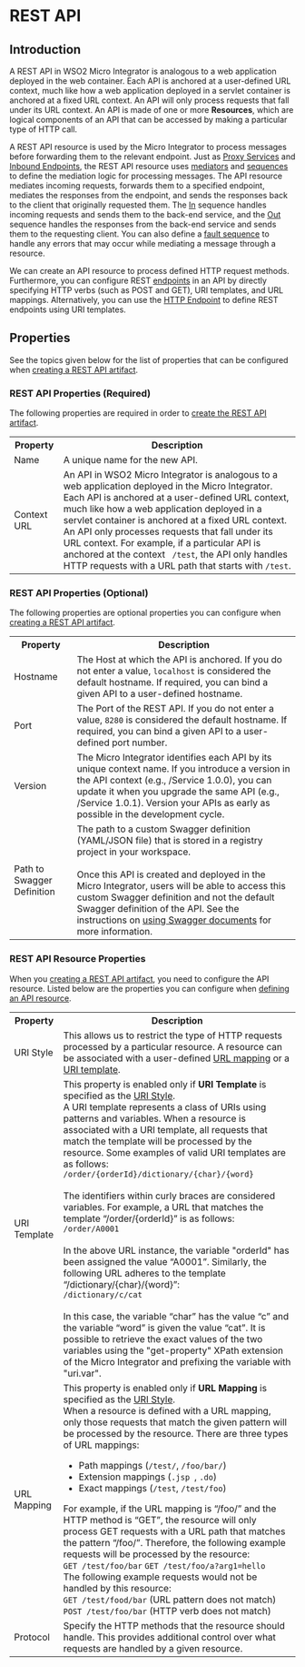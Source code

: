 # REST API
## Introduction

A REST API in WSO2 Micro Integrator is analogous to a web application deployed in the web container. Each API is anchored at a user-defined URL context, much like how a web application deployed in a servlet container is anchored at a fixed URL context. An API will only process requests that fall under its URL context. An API is made of one or more **Resources**, which are logical components of an API that can be accessed by making a particular type of HTTP call. 

A REST API resource is used by the Micro Integrator to process messages before forwarding them to the relevant endpoint. Just as [Proxy Services]({{base_path}}/reference/synapse-properties/proxy-service-properties) and [Inbound Endpoints]({{base_path}}/reference/synapse-properties/inbound-endpoints/about-inbound-endpoints), the REST API resource uses [mediators]({{base_path}}/reference/mediators/about-mediators) and [sequences]({{base_path}}/reference/synapse-properties/sequence-properties) to define the mediation logic for processing messages. The API resource mediates incoming requests, forwards them to a specified endpoint, mediates the responses from the endpoint, and sends the responses back to the client that originally requested them. The [In]({{base_path}}/reference/synapse-properties/sequence-properties/#inout-sequences) sequence handles incoming requests and sends them to the back-end service, and the [Out]({{base_path}}/reference/synapse-properties/sequence-properties/#inout-sequences) sequence handles the responses from the back-end service and sends them to the requesting client. You can also define a [fault sequence]({{base_path}}/reference/synapse-properties/sequence-properties/#fault-sequences) to handle any errors that may occur while mediating a message through a resource.

We can create an API resource to process defined HTTP request methods. Furthermore, you can configure REST [endpoints]({{base_path}}/reference/synapse-properties/endpoint-properties) in an API by directly specifying HTTP verbs (such as POST and GET), URI templates, and URL mappings. Alternatively, you can use the [HTTP Endpoint]({{base_path}}/reference/synapse-properties/endpoint-properties) to define REST endpoints using URI templates.

## Properties

See the topics given below for the list of properties that can be configured when [creating a REST API artifact]({{base_path}}/integrate/develop/creating-artifacts/creating-an-api/).

### REST API Properties (Required)

The following properties are required in order to [create the REST API artifact]({{base_path}}/integrate/develop/creating-artifacts/creating-an-api/).

<table>
    <tr>
        <th>Property</th>
        <th>Description</th>
    </tr>
    <tr>
         <td>Name</td>
         <td>A unique name for the new API.</td>
      </tr>
      <tr>
         <td>Context URL</td>
         <td>
            An API in WSO2 Micro Integrator is analogous to a web application deployed in the Micro Integrator. Each API is anchored at a user-defined URL context, much like how a web application deployed in a servlet container is anchored at a fixed URL context. An API only processes requests that fall under its URL context. For example, if a particular API is anchored at the context <code> /test</code>, the API only handles HTTP requests with a URL path that starts with <code>/test</code>.
         </td>
      </tr>
</table>

### REST API Properties (Optional)

The following properties are optional properties you can configure when [creating a REST API artifact]({{base_path}}/integrate/develop/creating-artifacts/creating-an-api/).

<table>
    <tr>
        <th>Property</th>
        <th>Description</th>
    </tr>
      <tr>
         <td>Hostname</td>
         <td>The Host at which the API is anchored. If you do not enter a value, <code>localhost</code> is considered the default hostname. If required, you can bind a given API to a user-defined hostname.</td>
      </tr>
      <tr>
         <td>Port</td>
         <td>The Port of the REST API. If you do not enter a value, <code>8280</code> is considered the default hostname. If required, you can bind a given API to a user-defined port number.</td>
      </tr>
      <tr>
         <td>Version</td>
         <td>The Micro Integrator identifies each API by its unique context name. If you introduce a version in the API context (e.g., /Service 1.0.0), you can update it when you upgrade the same API (e.g., /Service 1.0.1). Version your APIs as early as possible in the development cycle.</td>
      </tr>
      <tr>
          <td>
              Path to Swagger Definition
          </td>
          <td>
              The path to a custom Swagger definition (YAML/JSON file) that is stored in a registry project in your workspace.</br></br>
              Once this API is created and deployed in the Micro Integrator, users will be able to access this custom Swagger definition and not the default Swagger definition of the API. See the instructions on <a href="{{base_path}}/integrate/develop/advanced-development/using-swagger-for-apis">using Swagger documents</a> for more information.
          </td>
      </tr>
</table>

### REST API Resource Properties

When you [creating a REST API artifact]({{base_path}}/integrate/develop/creating-artifacts/creating-an-api/), you need to configure the API resource. Listed below are the properties you can configure when [defining an API resource]({{base_path}}/integrate/develop/creating-artifacts/creating-an-api/#step-3-update-api-resource-properties).

<table>
    <tr>
        <th>Property</th>
        <th>Description</th>
    </tr>
    <tr>
        <td id="uri-style">URI Style</td>
        <td>
            This allows us to restrict the type of HTTP requests processed by a particular resource. A resource can be associated with a user-defined <a href="#url-mapping">URL mapping</a> or a <a href="#uri-template">URI template</a>.
        </td>
    </tr>
    <tr>
        <td id="url-mapping">URI Template</td>
        <td>
            This property is enabled only if <b>URI Template</b> is specified as the <a href="#uri-style">URI Style</a>.</br>
            A URI template represents a class of URIs using patterns and variables. When a resource is associated with a URI template, all requests that match the template will be processed by the resource. Some examples of valid URI templates are as follows:</br>
            <code>/order/{orderId}/dictionary/{char}/{word}</code></br></br>
            The identifiers within curly braces are considered variables. For example, a URL that matches the template “/order/{orderId}” is as follows:</br>
            <code>/order/A0001</code></br></br>
            In the above URL instance, the variable "orderId" has been assigned the value “A0001”. Similarly, the following URL adheres to the template “/dictionary/{char}/{word}”:</br>
            <code>/dictionary/c/cat</code></br></br>
            In this case, the variable “char” has the value “c” and the variable “word” is given the value “cat”.
            It is possible to retrieve the exact values of the two variables using the "get-property" XPath extension of the Micro Integrator and prefixing the variable with "uri.var".
        </td>
    </tr>
    <tr>
        <td id="uri-template">URL Mapping</td>
        <td>
            This property is enabled only if <b>URL Mapping</b> is specified as the <a href="#uri-style">URI Style</a>.</br>
            When a resource is defined with a URL mapping, only those requests that match the given pattern will be processed by the resource. There are three types of URL mappings:</br>
            <ul>
                <li>Path mappings (<code>/test/</code>, <code>/foo/bar/</code>)</li>
                <li>Extension mappings (<code>.jsp </code>, <code>.do</code>)</li>
                <li>Exact mappings (<code>/test</code>, <code>/test/foo</code>)</li>
            </ul>
            For example, if the URL mapping is “/foo/” and the HTTP method is “GET”, the resource will only process GET requests with a URL path that matches the pattern “/foo/”. Therefore, the following example requests will be processed by the resource:</br>
            <code>GET /test/foo/bar</code>
            <code>GET /test/foo/a?arg1=hello</code></br>
            The following example requests would not be handled by this resource:</br>
            <code>GET /test/food/bar</code> (URL pattern does not match)
            <code>POST /test/foo/bar</code> (HTTP verb does not match)
        </td>
    </tr>
    <tr>
        <td>Protocol</td>
        <td>
            Specify the HTTP methods that the resource should handle. This provides additional control over what requests are handled by a given resource.
        </td>
    </tr>
</table>